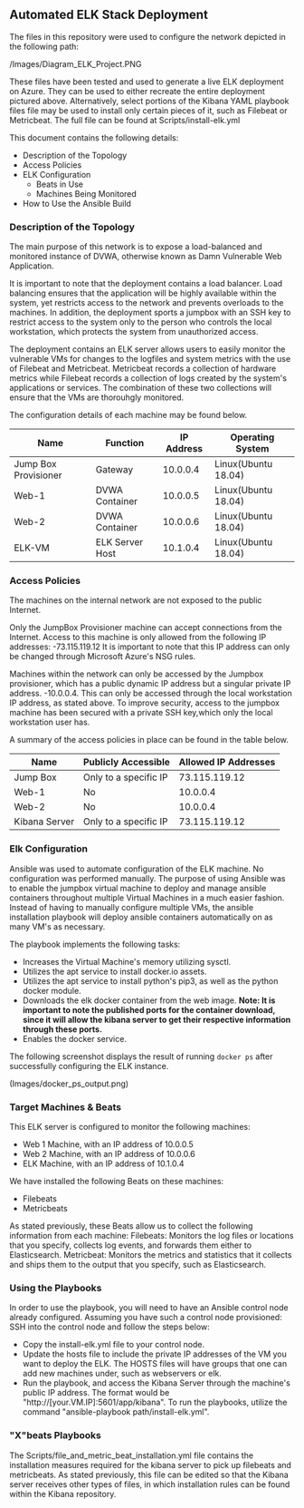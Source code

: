 ## Automated ELK Stack Deployment

The files in this repository were used to configure the network depicted in the following path:

/Images/Diagram_ELK_Project.PNG

These files have been tested and used to generate a live ELK deployment on Azure. They can be used to either recreate the entire deployment pictured above. Alternatively, select portions of the Kibana YAML playbook files file may be used to install only certain pieces of it, such as Filebeat or Metricbeat. The full file can be found at Scripts/install-elk.yml

This document contains the following details:
- Description of the Topology
- Access Policies
- ELK Configuration
  - Beats in Use
  - Machines Being Monitored
- How to Use the Ansible Build

### Description of the Topology

The main purpose of this network is to expose a load-balanced and monitored instance of DVWA, otherwise known as Damn Vulnerable Web Application.

It is important to note that the deployment contains a load balancer. Load balancing ensures that the application will be highly available within the system, yet restricts access to the network and prevents overloads to the machines. In addition, the deployment sports a jumpbox with an SSH key to restrict access to the system only to the person who controls the local workstation, which protects the system from unauthorized access.

The deployment contains an ELK server allows users to easily monitor the vulnerable VMs for changes to the logfiles and system metrics with the use of Filebeat and Metricbeat. Metricbeat records a collection of hardware metrics while Filebeat records a collection of logs created by the system's applications or services. The combination of these two collections will ensure that the VMs are thorouhgly monitored.

The configuration details of each machine may be found below.

| Name                 | Function        | IP Address | Operating System    |
|----------------------|-----------------|------------|---------------------|
| Jump Box Provisioner | Gateway         | 10.0.0.4   | Linux(Ubuntu 18.04) |
| Web-1                | DVWA Container  | 10.0.0.5   | Linux(Ubuntu 18.04) |
| Web-2                | DVWA Container  | 10.0.0.6   | Linux(Ubuntu 18.04) |
| ELK-VM               | ELK Server Host | 10.1.0.4   | Linux(Ubuntu 18.04) |

### Access Policies

The machines on the internal network are not exposed to the public Internet. 

Only the JumpBox Provisioner machine can accept connections from the Internet. Access to this machine is only allowed from the following IP addresses:
-73.115.119.12
 It is important to note that this IP address can only be changed through Microsoft Azure's NSG rules. 

Machines within the network can only be accessed by the Jumpbox provisioner, which has a public dynamic IP address but a singular private IP address.
-10.0.0.4. 
This can only be accessed through the local workstation IP address, as stated above. To improve security, access to the jumpbox machine has been secured with a private SSH key,which only the local workstation user has.

A summary of the access policies in place can be found in the table below.

| Name         | Publicly Accessible   | Allowed IP Addresses |
|--------------|-----------------------|----------------------|
| Jump Box     | Only to a specific IP | 73.115.119.12        |
| Web-1        | No                    | 10.0.0.4             |
| Web-2        | No                    | 10.0.0.4             |
| Kibana Server| Only to a specific IP | 73.115.119.12        |

### Elk Configuration

Ansible was used to automate configuration of the ELK machine. No configuration was performed manually. The purpose of using Ansible was to enable the jumpbox virtual machine to deploy and manage ansible containers throughout multiple Virtual Machines in a much easier fashion. Instead of having to manually configure multiple VMs, the ansible installation playbook will deploy ansible containers automatically on as many VM's as necessary.

The playbook implements the following tasks:
- Increases the Virtual Machine's memory utilizing sysctl.
- Utilizes the apt service to install docker.io assets.
- Utilizes the apt service to install python's pip3, as well as the python docker module.
- Downloads the elk docker container from the web image.
**Note: It is important to note the published ports for the container download, since it will allow the kibana server to get their respective information through these ports.**
- Enables the docker service.

The following screenshot displays the result of running `docker ps` after successfully configuring the ELK instance.

(Images/docker_ps_output.png)

### Target Machines & Beats
This ELK server is configured to monitor the following machines:
- Web 1 Machine, with an IP address of 10.0.0.5
- Web 2 Machine, with an IP address of 10.0.0.6
- ELK Machine, with an IP address of 10.1.0.4

We have installed the following Beats on these machines:
- Filebeats
- Metricbeats

As stated previously, these Beats allow us to collect the following information from each machine:
Filebeats: Monitors the log files or locations that you specify, collects log events, and forwards them either to Elasticsearch.
Metricbeat: Monitors the metrics and statistics that it collects and ships them to the output that you specify, such as Elasticsearch. 


### Using the Playbooks
In order to use the playbook, you will need to have an Ansible control node already configured. Assuming you have such a control node provisioned: 
SSH into the control node and follow the steps below:
- Copy the install-elk.yml file to your control node.
- Update the hosts file to include the private IP addresses of the VM you want to deploy the ELK. The HOSTS files will have groups that one can add new machines under, such as webservers or elk.
- Run the playbook, and access the Kibana Server through the machine's public IP address. The format would be "http://[your.VM.IP]:5601/app/kibana".
To run the playbooks, utilize the command "ansible-playbook path/install-elk.yml".

### "X"beats Playbooks
The Scripts/file_and_metric_beat_installation.yml file contains the installation measures required for the kibana server to pick up filebeats and metricbeats. As stated previously, this file can be edited so that the Kibana server receives other types of files, in which installation rules can be found within the Kibana repository. 
